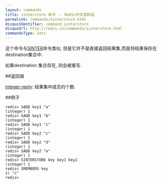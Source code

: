 ```yaml
---
layout: commands
title: sinterstore 命令 -- Redis中文资料站
permalink: commands/sinterstore.html
disqusIdentifier: command_sinterstore
disqusUrl: http://redis.cn/commands/sinterstore.html
commandsType: sets
---
```


这个命令与[SINTER](/commands/sinter.html)命令类似, 但是它并不是直接返回结果集,而是将结果保存在 destination集合中.

如果destination 集合存在, 则会被重写.

##返回值

[integer-reply](/topics/protocol.html#integer-reply): 结果集中成员的个数.

##例子

	redis> SADD key1 "a"
	(integer) 1
	redis> SADD key1 "b"
	(integer) 1
	redis> SADD key1 "c"
	(integer) 1
	redis> SADD key2 "c"
	(integer) 1
	redis> SADD key2 "d"
	(integer) 1
	redis> SADD key2 "e"
	(integer) 1
	redis> SINTERSTORE key key1 key2
	(integer) 1
	redis> SMEMBERS key
	1) "c"
	redis> 
